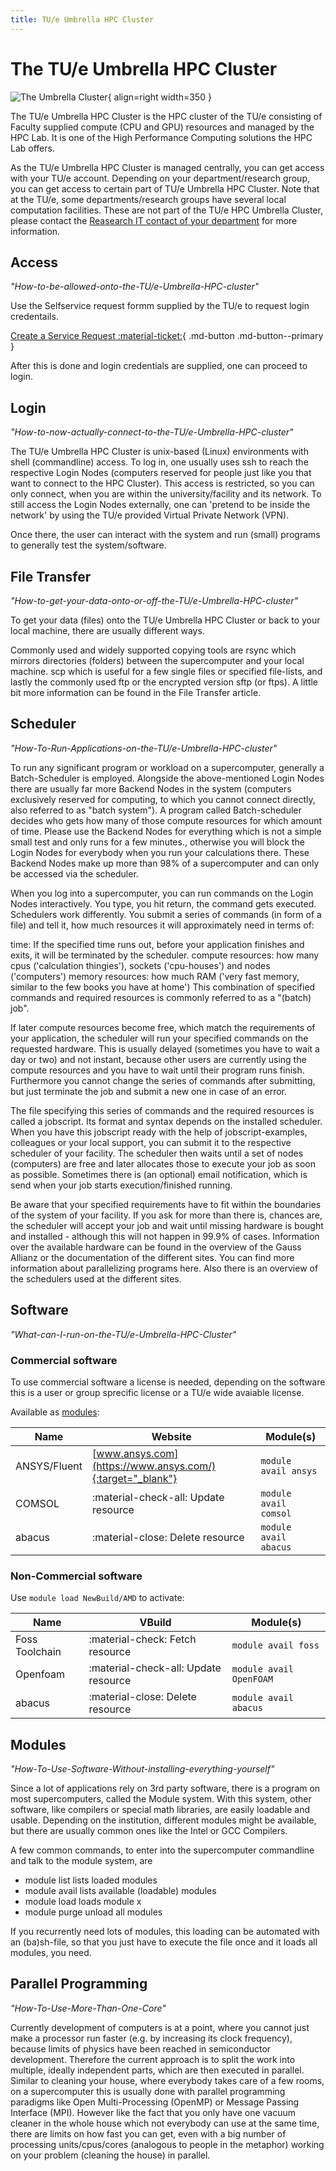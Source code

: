 ```yaml
---
title: TU/e Umbrella HPC Cluster
---
```

# The TU/e Umbrella HPC Cluster

![The Umbrella Cluster](images/hpc-umbrella-full.png){ align=right width=350 }

The TU/e Umbrella HPC Cluster is the HPC cluster of the TU/e consisting of Faculty supplied compute (CPU and GPU) resources and managed by the HPC Lab. It is one of the High Performance Computing solutions the HPC Lab offers.

As the TU/e Umbrella HPC Cluster is managed centrally, you can get access with your TU/e account. Depending on your department/research group, you can get access to certain part of TU/e Umbrella HPC Cluster. Note that at the TU/e, some departments/research groups have several local computation facilities. These are not part of the TU/e HPC Umbrella Cluster, please contact the [Reasearch IT contact of your department](https://tuenl.sharepoint.com/sites/intranet-LIS/SitePages/Research-IT.aspx) for more information.

## Access

*"How-to-be-allowed-onto-the-TU/e-Umbrella-HPC-cluster"*

Use the Selfservice request formm supplied by the TU/e to request login credentails.

[Create a Service Request :material-ticket:](https://tue.topdesk.net/tas/public/ssp/content/serviceflow?unid=a745121fa0ab45f2b24aaaf64060760f){ .md-button .md-button--primary }

After this is done and login credentials are supplied, one can proceed to login.

## Login

*"How-to-now-actually-connect-to-the-TU/e-Umbrella-HPC-cluster"*

The TU/e Umbrella HPC Cluster is unix-based (Linux) environments with shell (commandline) access.
To log in, one usually uses ssh to reach the respective Login Nodes (computers reserved for people just like you that want to connect to the HPC Cluster). This access is restricted, so you can only connect, when you are within the university/facility and its network. To still access the Login Nodes externally, one can 'pretend to be inside the network' by using the TU/e provided Virtual Private Network (VPN).

Once there, the user can interact with the system and run (small) programs to generally test the system/software.

## File Transfer

*"How-to-get-your-data-onto-or-off-the-TU/e-Umbrella-HPC-cluster"*

To get your data (files) onto the TU/e Umbrella HPC Cluster or back to your local machine, there are usually different ways.

Commonly used and widely supported copying tools are rsync which mirrors directories (folders) between the supercomputer and your local machine. scp which is useful for a few single files or specified file-lists, and lastly the commonly used ftp or the encrypted version sftp (or ftps). A little bit more information can be found in the File Transfer article.

## Scheduler

*"How-To-Run-Applications-on-the-TU/e-Umbrella-HPC-cluster"*

To run any significant program or workload on a supercomputer, generally a Batch-Scheduler is employed. Alongside the above-mentioned Login Nodes there are usually far more Backend Nodes in the system (computers exclusively reserved for computing, to which you cannot connect directly, also referred to as "batch system"). A program called Batch-scheduler decides who gets how many of those compute resources for which amount of time. Please use the Backend Nodes for everything which is not a simple small test and only runs for a few minutes., otherwise you will block the Login Nodes for everybody when you run your calculations there. These Backend Nodes make up more than 98% of a supercomputer and can only be accessed via the scheduler.

When you log into a supercomputer, you can run commands on the Login Nodes interactively. You type, you hit return, the command gets executed. Schedulers work differently. You submit a series of commands (in form of a file) and tell it, how much resources it will approximately need in terms of:

time: If the specified time runs out, before your application finishes and exits, it will be terminated by the scheduler.
compute resources: how many cpus ('calculation thingies'), sockets ('cpu-houses') and nodes ('computers')
memory resources: how much RAM ('very fast memory, similar to the few books you have at home')
This combination of specified commands and required resources is commonly referred to as a "(batch) job".

If later compute resources become free, which match the requirements of your application, the scheduler will run your specified commands on the requested hardware. This is usually delayed (sometimes you have to wait a day or two) and not instant, because other users are currently using the compute resources and you have to wait until their program runs finish. Furthermore you cannot change the series of commands after submitting, but just terminate the job and submit a new one in case of an error.

The file specifying this series of commands and the required resources is called a jobscript. Its format and syntax depends on the installed scheduler. When you have this jobscript ready with the help of jobscript-examples, colleagues or your local support, you can submit it to the respective scheduler of your facility. The scheduler then waits until a set of nodes (computers) are free and later allocates those to execute your job as soon as possible. Sometimes there is (an optional) email notification, which is send when your job starts execution/finished running.

Be aware that your specified requirements have to fit within the boundaries of the system of your facility. If you ask for more than there is, chances are, the scheduler will accept your job and wait until missing hardware is bought and installed - although this will not happen in 99.9% of cases. Information over the available hardware can be found in the overview of the Gauss Allianz or the documentation of the different sites. You can find more information about parallelizing programs here. Also there is an overview of the schedulers used at the different sites.

## Software

*"What-can-I-run-on-the-TU/e-Umbrella-HPC-Cluster"*

### Commercial software

To use commercial software a license is needed, depending on the software this is a user or group sprecific license or a TU/e wide avaiable license.

Available as [modules](#Modules):

| Name         | Website                              | Module(s)                |
| ------------ | ------------------------------------ | ------------------------ |
| ANSYS/Fluent | [www.ansys.com](https://www.ansys.com/){:target="_blank"}             | `module avail ansys`     |
| COMSOL       | :material-check-all: Update resource | `module avail comsol`    |
| abacus       | :material-close:     Delete resource | `module avail abacus`    | 


### Non-Commercial software

Use `module load NewBuild/AMD` to activate:

| Name           | VBuild                               | Module(s)                |
| -------------- | ------------------------------------ | ------------------------ |
| Foss Toolchain | :material-check:     Fetch resource  | `module avail foss`      |
| Openfoam       | :material-check-all: Update resource | `module avail OpenFOAM`    |
| abacus         | :material-close:     Delete resource | `module avail abacus`    | 

## Modules

*"How-To-Use-Software-Without-installing-everything-yourself"*

Since a lot of applications rely on 3rd party software, there is a program on most supercomputers, called the Module system. With this system, other software, like compilers or special math libraries, are easily loadable and usable. Depending on the institution, different modules might be available, but there are usually common ones like the Intel or GCC Compilers.

A few common commands, to enter into the supercomputer commandline and talk to the module system, are

- module list   lists loaded modules
- module avail  lists available (loadable) modules
- module load   loads module x
- module purge  unload all modules

If you recurrently need lots of modules, this loading can be automated with an (ba)sh-file, so that you just have to execute the file once and it loads all modules, you need.

## Parallel Programming

*"How-To-Use-More-Than-One-Core"*

Currently development of computers is at a point, where you cannot just make a processor run faster (e.g. by increasing its clock frequency), because limits of physics have been reached in semiconductor development. Therefore the current approach is to split the work into multiple, ideally independent parts, which are then executed in parallel. Similar to cleaning your house, where everybody takes care of a few rooms, on a supercomputer this is usually done with parallel programming paradigms like Open Multi-Processing (OpenMP) or Message Passing Interface (MPI). However like the fact that you only have one vacuum cleaner in the whole house which not everybody can use at the same time, there are limits on how fast you can get, even with a big number of processing units/cpus/cores (analogous to people in the metaphor) working on your problem (cleaning the house) in parallel.